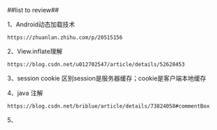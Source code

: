 ##list to review##

1、Android动态加载技术

    https://zhuanlan.zhihu.com/p/20515156

2、View.inflate理解
                               
    https://blog.csdn.net/u012702547/article/details/52628453 

3、session cookie
    区别session是服务器缓存；cookie是客户端本地缓存

4、java 注解

    https://blog.csdn.net/briblue/article/details/73824058#commentBox

5、
